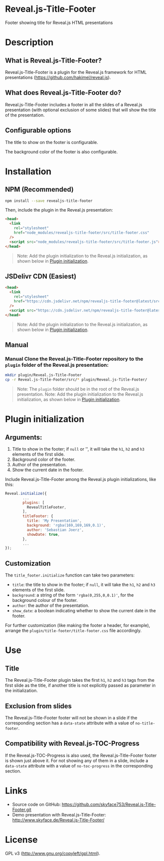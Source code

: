 # Reveal.js-Title-Footer

Footer showing title for Reveal.js HTML presentations

# Description

## What is Reveal.js-Title-Footer?

Reveal.js-Title-Footer is a plugin for the Reveal.js framework for HTML presentations (https://github.com/hakimel/reveal.js).

## What does Reveal.js-Title-Footer do?

Reveal.js-Title-Footer includes a footer in all the slides of a Reveal.js presentation (with optional exclusion of some slides) that will show the title of the presentation.

## Configurable options

The title to show on the footer is configurable.

The background color of the footer is also configurable.

# Installation

## NPM (Recommended)

```bash
npm install --save revealjs-title-footer
```

Then, include the plugin in the Reveal.js presentation:

```html
<head>
  <link
    rel="stylesheet"
    href="node_modules/revealjs-title-footer/src/title-footer.css"
  />
  <script src="node_modules/revealjs-title-footer/src/title-footer.js"></script>
</head>
```

> Note: Add the plugin initialization to the Reveal.js initialization, as shown below in [Plugin initialization](#plugin-initialization).

## JSDelivr CDN (Easiest)

```html
<head>
  <link
    rel="stylesheet"
    href="https://cdn.jsdelivr.net/npm/revealjs-title-footer@latest/src/title-footer.css"
  />
  <script src="https://cdn.jsdelivr.net/npm/revealjs-title-footer@latest/src/title-footer.js"></script>
</head>
```

> Note: Add the plugin initialization to the Reveal.js initialization, as shown below in [Plugin initialization](#plugin-initialization).

## Manual

### Manual Clone the Reveal.js-Title-Footer repository to the `plugin` folder of the Reveal.js presentation:

```bash
mkdir plugin/Reveal.js-Title-Footer
cp -r Reveal.js-Title-Footer/src/* plugin/Reveal.js-Title-Footer/
```

> Note: The `plugin` folder should be in the root of the Reveal.js presentation.
> Note: Add the plugin initialization to the Reveal.js initialization, as shown below in [Plugin initialization](#plugin-initialization).

# Plugin initialization

## Arguments:

1. Title to show in the footer; if `null` or '', it will take the `h1`, `h2` and `h3` elements of the first slide.
2. Background color of the footer.
3. Author of the presentation.
4. Show the current date in the footer.

Include Reveal.js-Title-Footer among the Reveal.js plugin initializations, like this:

```javascript
Reveal.initialize({
		...
		plugins: [
          RevealTitleFooter,
        ],
		titleFooter: {
          title: 'My Presentation',
          background: 'rgba(169,169,169,0.1)',
          author: 'Sebastian Joerz',
          showDate: true,
        },
		...
});
```

## Customization

The `title_footer.initialize` function can take two parameters:

- `title`: the title to show in the footer; if `null`, it will take the `h1`, `h2` and `h3` elements of the first slide.
- `background`: a string of the form `'rgba(0,255,0,0.1)'`, for the background colour of the footer.
- `author`: the author of the presentation.
- `show_date`: a boolean indicating whether to show the current date in the footer.

For further customization (like making the footer a header, for example), arrange the `plugin/title-footer/title-footer.css` file accordingly.

# Use

## Title

The Reveal.js-Title-Footer plugin takes the first `h1`, `h2` and `h3` tags from the first slide as the title, if another title is not explicitly passed as parameter in the initialization.

## Exclusion from slides

The Reveal.js-Title-Footer footer will not be shown in a slide if the corresponding section has a `data-state` attribute with a value of `no-title-footer`.

## Compatibility with Reveal.js-TOC-Progress

If the Reveal.js-TOC-Progress is also used, the Reveal.js-Title-Footer footer is shown just above it. For not showing any of them in a slide, include a `data-state` attribute with a value of `no-toc-progress` in the corresponding section.

# Links

- Source code on GitHub: https://github.com/skyface753/Reveal.js-Title-Footer.git
- Demo presentation with Reveal.js-Title-Footer: http://www.skyface.de/Reveal.js-Title-Footer/

# License

GPL v3 (http://www.gnu.org/copyleft/gpl.html).
